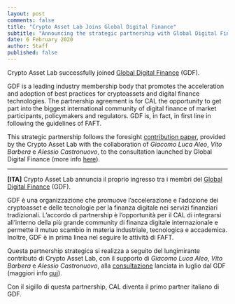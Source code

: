 ```yaml
---
layout: post
comments: false
title: "Crypto Asset Lab Joins Global Digital Finance"
subtitle: "Announcing the strategic partnership with Global Digital Finance"
date: 6 February 2020
author: Staff
published: false
---
```


Crypto Asset Lab  successfully joined [Global Digital Finance](https://www.gdf.io/) (GDF).

GDF is a leading industry membership body that promotes the acceleration and adoption of best practices for cryptoassets and digital finance technologies. The partnership agreement is for CAL the opportunity to get part into the biggest international community of digital finance of market participants, policymakers and regulators. GDF is, in fact, in first line in following the guidelines of FAFT.

This strategic partnership follows the foresight [contribution paper](https://www.gdf.io/docsconsultations/part-viii-code-of-conduct-principles-for-know-your-customer-kyc-anti-money-laundering-aml/), provided by the Crypto Asset Lab with the collaboration of *Giacomo Luca Aleo*, *Vito Barbera* e *Alessio Castronuovo*, to the consultation launched by Global Digital Finance (more info [here](https://cryptoassetlab.diseade.unimib.it/2019/09/30/Crypto-AML-landscape.html)).

----

**[ITA]** Crypto Asset Lab annuncia il proprio ingresso tra i membri del [Global Digital Finance](https://www.gdf.io/) (GDF).

GDF è una organizzazione che promuove l’accelerazione e l’adozione dei cryptoasset e delle tecnologie per la finanza digitale nei servizi finanziari tradizionali. L’accordo di partnership è l’opportunità per il CAL di integrarsi all’interno della più grande community di finanza digitale internazionale e permette il mutuo scambio in materia industriale, tecnologica e accademica. Inoltre, GDF è in prima linea nel seguire le attività di FAFT. 

Questa partnership strategica si realizza a seguito del lungimirante contributo di Crypto Asset Lab, con il supporto di *Giacomo Luca Aleo*, *Vito Barbera* e *Alessio Castronuovo*, alla [consultazione](https://www.gdf.io/docsconsultations/part-viii-code-of-conduct-principles-for-know-your-customer-kyc-anti-money-laundering-aml/) lanciata in luglio dal GDF (maggiori info [qui](https://cryptoassetlab.diseade.unimib.it/2019/09/30/Crypto-AML-landscape.html)).

Con il sigillo di questa partnership, CAL diventa il primo partner italiano di GDF.